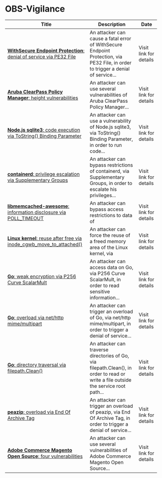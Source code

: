 

# OBS-Vigilance

 |Title|Description|Date|
 |---|---|---|
 |[<a href="https://vigilance.fr/vulnerability/WithSecure-Endpoint-Protection-denial-of-service-via-PE32-File-40780" class="noirorange"><b>WithSecure Endpoint Protection</b>: denial of service via PE32 File</a>](https://vigilance.fr/vulnerability/WithSecure-Endpoint-Protection-denial-of-service-via-PE32-File-40780)|An attacker can cause a fatal error of WithSecure Endpoint Protection, via PE32 File, in order to trigger a denial of service...|Visit link for details|
 |[<a href="https://vigilance.fr/vulnerability/Aruba-ClearPass-Policy-Manager-height-vulnerabilities-40779" class="noirorange"><b>Aruba ClearPass Policy Manager</b>: height vulnerabilities</a>](https://vigilance.fr/vulnerability/Aruba-ClearPass-Policy-Manager-height-vulnerabilities-40779)|An attacker can use several vulnerabilities of Aruba ClearPass Policy Manager...|Visit link for details|
 |[<a href="https://vigilance.fr/vulnerability/Node-js-sqlite3-code-execution-via-ToString-Binding-Parameter-40778" class="noirorange"><b>Node.js sqlite3</b>: code execution via ToString() Binding Parameter</a>](https://vigilance.fr/vulnerability/Node-js-sqlite3-code-execution-via-ToString-Binding-Parameter-40778)|An attacker can use a vulnerability of Node.js sqlite3, via ToString() Binding Parameter, in order to run code...|Visit link for details|
 |[<a href="https://vigilance.fr/vulnerability/containerd-privilege-escalation-via-Supplementary-Groups-40777" class="noirorange"><b>containerd</b>: privilege escalation via Supplementary Groups</a>](https://vigilance.fr/vulnerability/containerd-privilege-escalation-via-Supplementary-Groups-40777)|An attacker can bypass restrictions of containerd, via Supplementary Groups, in order to escalate his privileges...|Visit link for details|
 |[<a href="https://vigilance.fr/vulnerability/libmemcached-awesome-information-disclosure-via-POLL-TIMEOUT-40776" class="noirorange"><b>libmemcached-awesome</b>: information disclosure via POLL_TIMEOUT</a>](https://vigilance.fr/vulnerability/libmemcached-awesome-information-disclosure-via-POLL-TIMEOUT-40776)|An attacker can bypass access restrictions to data of |Visit link for details|
 |[<a href="https://vigilance.fr/vulnerability/Linux-kernel-reuse-after-free-via-inode-cgwb-move-to-attached-40775" class="noirorange"><b>Linux kernel</b>: reuse after free via inode_cgwb_move_to_attached()</a>](https://vigilance.fr/vulnerability/Linux-kernel-reuse-after-free-via-inode-cgwb-move-to-attached-40775)|An attacker can force the reuse of a freed memory area of the Linux kernel, via |Visit link for details|
 |[<a href="https://vigilance.fr/vulnerability/Go-weak-encryption-via-P256-Curve-ScalarMult-40774" class="noirorange"><b>Go</b>: weak encryption via P256 Curve ScalarMult</a>](https://vigilance.fr/vulnerability/Go-weak-encryption-via-P256-Curve-ScalarMult-40774)|An attacker can access data on Go, via P256 Curve ScalarMult, in order to read sensitive information...|Visit link for details|
 |[<a href="https://vigilance.fr/vulnerability/Go-overload-via-net-http-mime-multipart-40773" class="noirorange"><b>Go</b>: overload via net/http mime/multipart</a>](https://vigilance.fr/vulnerability/Go-overload-via-net-http-mime-multipart-40773)|An attacker can trigger an overload of Go, via net/http mime/multipart, in order to trigger a denial of service...|Visit link for details|
 |[<a href="https://vigilance.fr/vulnerability/Go-directory-traversal-via-filepath-Clean-40772" class="noirorange"><b>Go</b>: directory traversal via filepath.Clean()</a>](https://vigilance.fr/vulnerability/Go-directory-traversal-via-filepath-Clean-40772)|An attacker can traverse directories of Go, via filepath.Clean(), in order to read or write a file outside the service root path...|Visit link for details|
 |[<a href="https://vigilance.fr/vulnerability/peazip-overload-via-End-Of-Archive-Tag-40771" class="noirorange"><b>peazip</b>: overload via End Of Archive Tag</a>](https://vigilance.fr/vulnerability/peazip-overload-via-End-Of-Archive-Tag-40771)|An attacker can trigger an overload of peazip, via End Of Archive Tag, in order to trigger a denial of service...|Visit link for details|
 |[<a href="https://vigilance.fr/vulnerability/Adobe-Commerce-Magento-Open-Source-four-vulnerabilities-40770" class="noirorange"><b>Adobe Commerce  Magento Open Source</b>: four vulnerabilities</a>](https://vigilance.fr/vulnerability/Adobe-Commerce-Magento-Open-Source-four-vulnerabilities-40770)|An attacker can use several vulnerabilities of Adobe Commerce  Magento Open Source...|Visit link for details|
 
